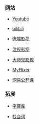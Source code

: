 ### 网站

- [Youtube](https://www.youtube.com/)

- [bilibili](https://www.bilibili.com/)

- [低端影视](https://ddys2.me/)
<!-- 重复 -->
<!-- - [独播库](https://www.duboku.tv/) -->

- [注视影视](https://gaze.run/)

- [大师兄影视](https://dsxys.com/)

- [MyFlixer](https://myflixer.to/home)

- [网易公开课](https://open.163.com/)

### 拓展

- [字幕库](http://zimuku.org/)

- [找台词](http://zhaotaici.cn/)